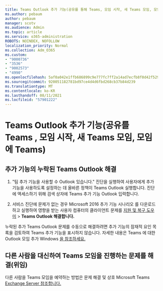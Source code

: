 ```yaml
---
title: Teams Outlook 추가 기능(공유를 통해 Teams, 모임 시작, 새 Teams 모임, 모임에 Teams)
ms.author: pebaum
author: pebaum
manager: scotv
ms.audience: Admin
ms.topic: article
ms.service: o365-administration
ROBOTS: NOINDEX, NOFOLLOW
localization_priority: Normal
ms.collection: Adm_O365
ms.custom:
- "9000736"
- "3536"
- "9002573"
- "4990"
ms.openlocfilehash: 5af0a042e1ffb686899c9e777fc7ff2a14ad7ecfb8f0d42f529a7ddc449978e6
ms.sourcegitcommit: 920051182781bd97ce4d4d6fbd268cb37b84d239
ms.translationtype: MT
ms.contentlocale: ko-KR
ms.lasthandoff: 08/11/2021
ms.locfileid: "57901222"
---
```

# <a name="teams-outlook-add-in-share-to-teams--meet-now-new-teams-meeting-join-teams-meeting"></a>Teams Outlook 추가 기능(공유를 Teams , 모임 시작, 새 Teams 모임, 모임에 Teams)

## <a name="to-troubleshoot-a-missing-teams-outlook-add-in"></a>추가 기능의 누락된 Teams Outlook 해결

1. "팀 추가 기능을 사용할 수 Outlook 있습니다." 진단을 실행하여 사용자에게 추가 기능을 사용하도록 설정하는 데 올바른 정책이 Teams Outlook 실행합니다. 진단에 액세스하기  위해 검색 상자에 Teams 추가 기능 Outlook 입력합니다.

1. 서비스 진단에 문제가 없는 경우 Microsoft 2016 추가 기능 시나리오 를 다운로드하고 실행하여 영향을 받는 사용자 컴퓨터의 클라이언트 문제를 [지원 및 복구 도우미](https://aka.ms/SaRA-TeamsAddInScenario)  >  **Teams Outlook 해결합니다.**

누락된 추가 Teams Outlook 문제를 수동으로 해결하려면 추가 기능의 잠재적 요인 목록을 검토하여 Teams 추가 기능을 표시하지 않습니다. 자세한 내용은 Teams 에 대한 Outlook 모임 추가 Windows [을 참조하세요.](https://docs.microsoft.com/microsoftteams/teams-add-in-for-outlook#teams-meeting-add-in-in-outlook-for-windows-does-not-show)

## <a name="to-troubleshoot-scheduling-a-teams-meeting-on-behalf-of-someone-else-delegate"></a>다른 사람을 대신하여 Teams 모임을 진행하는 문제를 해결(위임)

다른 사람을 Teams 모임을 예약하는 방법은 문제 해결 및 상호 Microsoft Teams [Exchange Server 참조합니다.](https://docs.microsoft.com/microsoftteams/troubleshoot/known-issues/teams-exchange-interaction-issue)
